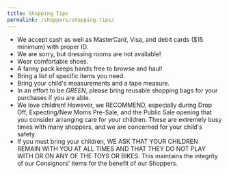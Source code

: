 ```yaml
---
title: Shopping Tips
permalink: /shoppers/shopping-tips/
---
```


* We accept cash as well as MasterCard, Visa, and debit cards ($15 minimum) with proper ID.
* We are sorry, but dressing rooms are not available!
* Wear comfortable shoes.
* A fanny pack keeps hands free to browse and haul!
* Bring a list of specific items you need.
* Bring your child's measurements and a tape measure.
* In an effort to be *GREEN*, please bring reusable shopping bags for your purchases if you are able.
* We love children! However, we RECOMMEND, especially during Drop Off, Expecting/New Moms Pre-Sale, and the Public Sale opening that you consider arranging care for your children. These are extremely busy times with many shoppers, and we are concerned for your child's safety.
* If you must bring your children, WE ASK THAT YOUR CHILDREN REMAIN WITH YOU AT ALL TIMES AND THAT THEY DO NOT PLAY WITH OR ON ANY OF THE TOYS OR BIKES. This maintains the integrity of our Consignors' items for the benefit of our Shoppers.

